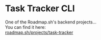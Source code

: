 # Task Tracker CLI

One of the Roadmap.sh's backend projects...  
You can find it here:  
[roadmap.sh/projects/task-tracker](https://roadmap.sh/projects/task-tracker)
